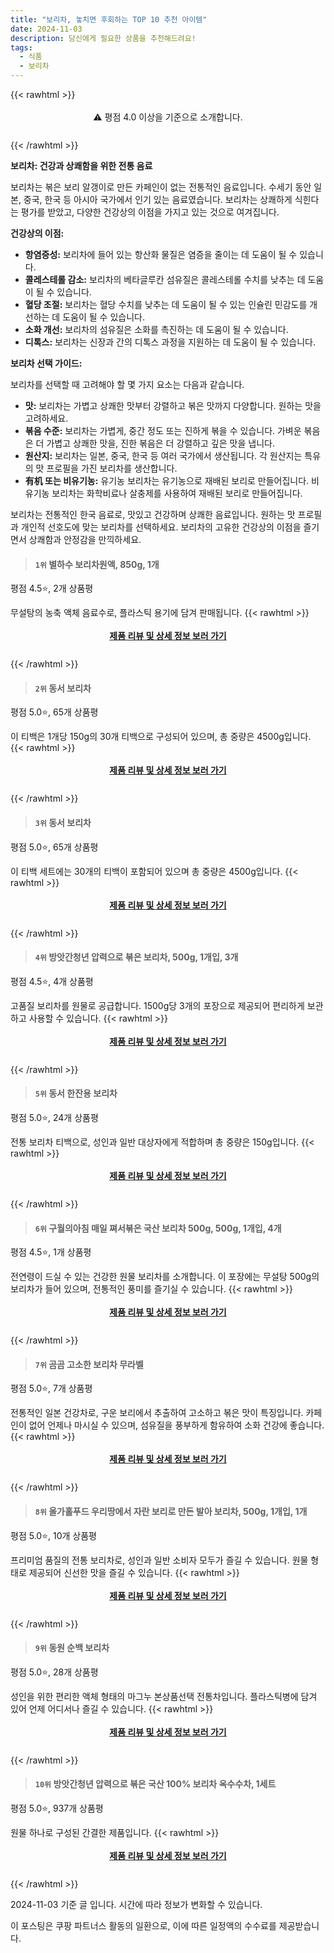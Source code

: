 ```yaml
---
title: "보리차, 놓치면 후회하는 TOP 10 추천 아이템"
date: 2024-11-03
description: 당신에게 필요한 상품을 추천해드려요!
tags:
  - 식품
  - 보리차
---
```

{{< rawhtml >}}<div class="toc" style="text-align: center; height: 50px; line-height: 2;">  <p>⚠️ 평점 4.0 이상을 기준으로 소개합니다.<br></p></div> {{< /rawhtml >}}

**보리차: 건강과 상쾌함을 위한 전통 음료**

보리차는 볶은 보리 알갱이로 만든 카페인이 없는 전통적인 음료입니다. 수세기 동안 일본, 중국, 한국 등 아시아 국가에서 인기 있는 음료였습니다. 보리차는 상쾌하게 식힌다는 평가를 받았고, 다양한 건강상의 이점을 가지고 있는 것으로 여겨집니다.

**건강상의 이점:**

* **항염증성:** 보리차에 들어 있는 항산화 물질은 염증을 줄이는 데 도움이 될 수 있습니다.
* **콜레스테롤 감소:** 보리차의 베타글루칸 섬유질은 콜레스테롤 수치를 낮추는 데 도움이 될 수 있습니다.
* **혈당 조절:** 보리차는 혈당 수치를 낮추는 데 도움이 될 수 있는 인슐린 민감도를 개선하는 데 도움이 될 수 있습니다.
* **소화 개선:** 보리차의 섬유질은 소화를 촉진하는 데 도움이 될 수 있습니다.
* **디톡스:** 보리차는 신장과 간의 디톡스 과정을 지원하는 데 도움이 될 수 있습니다.

**보리차 선택 가이드:**

보리차를 선택할 때 고려해야 할 몇 가지 요소는 다음과 같습니다.

* **맛:** 보리차는 가볍고 상쾌한 맛부터 강렬하고 볶은 맛까지 다양합니다. 원하는 맛을 고려하세요.
* **볶음 수준:** 보리차는 가볍게, 중간 정도 또는 진하게 볶을 수 있습니다. 가벼운 볶음은 더 가볍고 상쾌한 맛을, 진한 볶음은 더 강렬하고 깊은 맛을 냅니다.
* **원산지:** 보리차는 일본, 중국, 한국 등 여러 국가에서 생산됩니다. 각 원산지는 특유의 맛 프로필을 가진 보리차를 생산합니다.
* **有机 또는 비유기농:** 유기농 보리차는 유기농으로 재배된 보리로 만들어집니다. 비유기농 보리차는 화학비료나 살충제를 사용하여 재배된 보리로 만들어집니다.

보리차는 전통적인 한국 음료로, 맛있고 건강하며 상쾌한 음료입니다. 원하는 맛 프로필과 개인적 선호도에 맞는 보리차를 선택하세요. 보리차의 고유한 건강상의 이점을 즐기면서 상쾌함과 안정감을 만끽하세요.


>#### `1위` 별하수 보리차원액, 850g, 1개
평점 4.5⭐, 2개 상품평

무설탕의 농축 액체 음료수로, 플라스틱 용기에 담겨 판매됩니다.
{{< rawhtml >}}<div class="toc" style="text-align: center; height: 50px; line-height: 2;"><p><b><a href="https://link.coupang.com/re/AFFSDP?lptag=AF5033054&pageKey=6776797915&itemId=18566275280&vendorItemId=90959581576&traceid=V0-153-b5b79bccdf798909&clickBeacon=548a3810-99cb-11ef-b403-bd4883dbc6dc%7E3&requestid=20241103190644657059121582&token=31850C%7CMIXED">제품 리뷰 및 상세 정보 보러 가기</a></b><br></p> </div>{{< /rawhtml >}}

>#### `2위` 동서 보리차
평점 5.0⭐, 65개 상품평

이 티백은 1개당 150g의 30개 티백으로 구성되어 있으며, 총 중량은 4500g입니다.
{{< rawhtml >}}<div class="toc" style="text-align: center; height: 50px; line-height: 2;"><p><b><a href="https://link.coupang.com/re/AFFSDP?lptag=AF5033054&pageKey=102505&itemId=17910001921&vendorItemId=85072690947&traceid=V0-153-ee04c2f080582087&requestid=20241103190644657059121582&token=31850C%7CMIXED">제품 리뷰 및 상세 정보 보러 가기</a></b><br></p> </div>{{< /rawhtml >}}

>#### `3위` 동서 보리차
평점 5.0⭐, 65개 상품평

이 티백 세트에는 30개의 티백이 포함되어 있으며 총 중량은 4500g입니다.
{{< rawhtml >}}<div class="toc" style="text-align: center; height: 50px; line-height: 2;"><p><b><a href="https://link.coupang.com/re/AFFSDP?lptag=AF5033054&pageKey=102505&itemId=16168011757&vendorItemId=72005129513&traceid=V0-153-ee04c2f080582087&requestid=20241103190644657059121582&token=31850C%7CMIXED">제품 리뷰 및 상세 정보 보러 가기</a></b><br></p> </div>{{< /rawhtml >}}

>#### `4위` 방앗간청년 압력으로 볶은 보리차, 500g, 1개입, 3개
평점 4.5⭐, 4개 상품평

고품질 보리차를 원물로 공급합니다. 1500g당 3개의 포장으로 제공되어 편리하게 보관하고 사용할 수 있습니다.
{{< rawhtml >}}<div class="toc" style="text-align: center; height: 50px; line-height: 2;"><p><b><a href="https://link.coupang.com/re/AFFSDP?lptag=AF5033054&pageKey=6842995628&itemId=16277577023&vendorItemId=83470237329&traceid=V0-153-9fad7790fc7d4d50&clickBeacon=548a3810-99cb-11ef-9aff-f24d4cf1b188%7E3&requestid=20241103190644657059121582&token=31850C%7CMIXED">제품 리뷰 및 상세 정보 보러 가기</a></b><br></p> </div>{{< /rawhtml >}}

>#### `5위` 동서 한잔용 보리차
평점 5.0⭐, 24개 상품평

전통 보리차 티백으로, 성인과 일반 대상자에게 적합하며 총 중량은 150g입니다.
{{< rawhtml >}}<div class="toc" style="text-align: center; height: 50px; line-height: 2;"><p><b><a href="https://link.coupang.com/re/AFFSDP?lptag=AF5033054&pageKey=6138531422&itemId=17909999960&vendorItemId=85072688926&traceid=V0-153-d233405d41d7be75&requestid=20241103190644657059121582&token=31850C%7CMIXED">제품 리뷰 및 상세 정보 보러 가기</a></b><br></p> </div>{{< /rawhtml >}}

>#### `6위` 구월의아침 매일 쪄서볶은 국산 보리차 500g, 500g, 1개입, 4개
평점 4.5⭐, 1개 상품평

전연령이 드실 수 있는 건강한 원물 보리차를 소개합니다. 이 포장에는 무설탕 500g의 보리차가 들어 있으며, 전통적인 풍미를 즐기실 수 있습니다.
{{< rawhtml >}}<div class="toc" style="text-align: center; height: 50px; line-height: 2;"><p><b><a href="https://link.coupang.com/re/AFFSDP?lptag=AF5033054&pageKey=6417394746&itemId=16855162855&vendorItemId=84034065965&traceid=V0-153-9b58327109e12ed6&clickBeacon=548a3810-99cb-11ef-b4c5-230693d7349b%7E3&requestid=20241103190644657059121582&token=31850C%7CMIXED">제품 리뷰 및 상세 정보 보러 가기</a></b><br></p> </div>{{< /rawhtml >}}

>#### `7위` 곰곰 고소한 보리차 무라벨
평점 5.0⭐, 7개 상품평

전통적인 일본 건강차로, 구운 보리에서 추출하여 고소하고 볶은 맛이 특징입니다. 카페인이 없어 언제나 마시실 수 있으며, 섬유질을 풍부하게 함유하여 소화 건강에 좋습니다.
{{< rawhtml >}}<div class="toc" style="text-align: center; height: 50px; line-height: 2;"><p><b><a href="https://link.coupang.com/re/AFFSDP?lptag=AF5033054&pageKey=6956566517&itemId=20535889393&vendorItemId=87612680721&traceid=V0-153-108cb6833b3ce591&requestid=20241103190644657059121582&token=31850C%7CMIXED">제품 리뷰 및 상세 정보 보러 가기</a></b><br></p> </div>{{< /rawhtml >}}

>#### `8위` 올가홀푸드 우리땅에서 자란 보리로 만든 발아 보리차, 500g, 1개입, 1개
평점 5.0⭐, 10개 상품평

프리미엄 품질의 전통 보리차로, 성인과 일반 소비자 모두가 즐길 수 있습니다. 원물 형태로 제공되어 신선한 맛을 즐길 수 있습니다.
{{< rawhtml >}}<div class="toc" style="text-align: center; height: 50px; line-height: 2;"><p><b><a href="https://link.coupang.com/re/AFFSDP?lptag=AF5033054&pageKey=148713&itemId=278921&vendorItemId=3000201259&traceid=V0-153-73ee0adff108ee56&clickBeacon=548a3810-99cb-11ef-bf2f-a7617923fbc9%7E3&requestid=20241103190644657059121582&token=31850C%7CMIXED">제품 리뷰 및 상세 정보 보러 가기</a></b><br></p> </div>{{< /rawhtml >}}

>#### `9위` 동원 순백 보리차
평점 5.0⭐, 28개 상품평

성인을 위한 편리한 액체 형태의 마그누 본상품선택 전통차입니다. 플라스틱병에 담겨 있어 언제 어디서나 즐길 수 있습니다.
{{< rawhtml >}}<div class="toc" style="text-align: center; height: 50px; line-height: 2;"><p><b><a href="https://link.coupang.com/re/AFFSDP?lptag=AF5033054&pageKey=2057983357&itemId=3497916605&vendorItemId=71484115680&traceid=V0-153-47b269aecfd0e52b&requestid=20241103190644657059121582&token=31850C%7CMIXED">제품 리뷰 및 상세 정보 보러 가기</a></b><br></p> </div>{{< /rawhtml >}}

>#### `10위` 방앗간청년 압력으로 볶은 국산 100% 보리차 옥수수차, 1세트
평점 5.0⭐, 937개 상품평

원물 하나로 구성된 간결한 제품입니다.
{{< rawhtml >}}<div class="toc" style="text-align: center; height: 50px; line-height: 2;"><p><b><a href="https://link.coupang.com/re/AFFSDP?lptag=AF5033054&pageKey=7143879322&itemId=17945343460&vendorItemId=85103142916&traceid=V0-153-72cb538dbec6eee5&clickBeacon=548a3810-99cb-11ef-a59a-3185d464a3d3%7E3&requestid=20241103190644657059121582&token=31850C%7CMIXED">제품 리뷰 및 상세 정보 보러 가기</a></b><br></p> </div>{{< /rawhtml >}}


2024-11-03 기준 글 입니다.
시간에 따라 정보가 변화할 수 있습니다.

이 포스팅은 쿠팡 파트너스 활동의 일환으로, 이에 따른 일정액의 수수료를 제공받습니다.